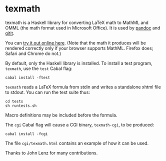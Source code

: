 texmath
=======

texmath is a Haskell library for converting LaTeX math to
MathML and OMML (the math format used in Microsoft Office).
It is used by [pandoc] and [gitit].

[pandoc]: http://github.com/jgm/pandoc
[gitit]: http://gitit.net

You can [try it out online here](http://johnmacfarlane.net/texmath.html).
(Note that the math it produces will be rendered correctly only
if your browser supports MathML. Firefox does; Safari and Chrome do not.)

By default, only the Haskell library is installed.  To install a
test program, `texmath`, use the `test` Cabal flag:

    cabal install -ftest

`texmath` reads a LaTeX formula from stdin and writes a
standalone xhtml file to stdout.  You can run the test suite thus:

    cd tests
    sh runtests.sh

Macro definitions may be included before the formula.

The `cgi` Cabal flag will cause a CGI binary, `texmath-cgi`, to be
produced:

    cabal install -fcgi

The file `cgi/texmath.html` contains an example of how it can
be used.

Thanks to John Lenz for many contributions.

